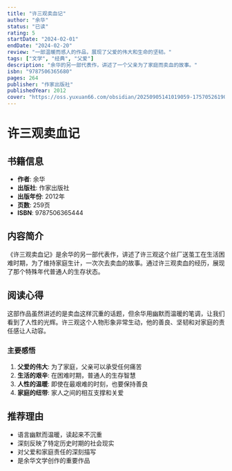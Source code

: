 ```yaml
---
title: "许三观卖血记"
author: "余华"
status: "已读"
rating: 5
startDate: "2024-02-01"
endDate: "2024-02-20"
review: "一部温暖而感人的作品，展现了父爱的伟大和生命的坚韧。"
tags: ["文学", "经典", "父爱"]
description: "余华的另一部代表作，讲述了一个父亲为了家庭而卖血的故事。"
isbn: "9787506365680"
pages: 264
publisher: "作家出版社"
publishedYear: 2012
cover: "https://oss.yuxuan66.com/obsidian/20250905141019059-1757052619074.png"
---
```


# 许三观卖血记

## 书籍信息

- **作者**: 余华
- **出版社**: 作家出版社
- **出版年份**: 2012年
- **页数**: 259页
- **ISBN**: 9787506365444

## 内容简介

《许三观卖血记》是余华的另一部代表作，讲述了许三观这个丝厂送茧工在生活困难时期，为了维持家庭生计，一次次去卖血的故事。通过许三观卖血的经历，展现了那个特殊年代普通人的生存状态。

## 阅读心得

这部作品虽然讲述的是卖血这样沉重的话题，但余华用幽默而温暖的笔调，让我们看到了人性的光辉。许三观这个人物形象非常生动，他的善良、坚韧和对家庭的责任感让人动容。

### 主要感悟

1. **父爱的伟大**: 为了家庭，父亲可以承受任何痛苦
2. **生活的艰辛**: 在困难时期，普通人的生存智慧
3. **人性的温暖**: 即使在最艰难的时刻，也要保持善良
4. **家庭的纽带**: 家人之间的相互支撑和关爱

## 推荐理由

- 语言幽默而温暖，读起来不沉重
- 深刻反映了特定历史时期的社会现实
- 对父爱和家庭责任的深刻描写
- 是余华文学创作的重要作品
